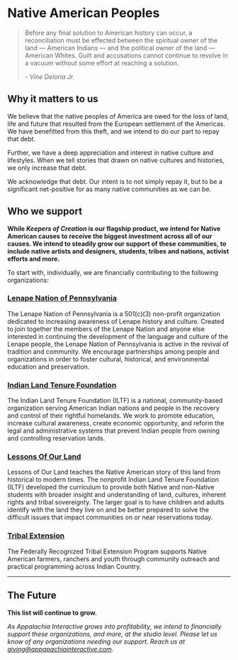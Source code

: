 # Native American Peoples

> Before any final solution to American history can occur, a reconciliation must be effected between the spiritual owner of the land — American Indians — and the political owner of the land — American Whites. Guilt and accusations cannot continue to revolve in a vacuum without some effort at reaching a solution.
>
> *- Vine Deloria Jr.*

## Why it matters to us

We believe that the native peoples of America are owed for the loss of land, life and future that resulted from the European settlement of the Americas.  We have benefitted from this theft, and we intend to do our part to repay that debt.

Further, we have a deep appreciation and interest in native culture and lifestyles.  When we tell stories that drawn on native cultures and histories, we only increase that debt.

We acknowledge that debt.  Our intent is to not simply repay it, but to be a significant net-positive for as many native communities as we can be.

## Who we support

**While *Keepers of Creation* is our flagship product, we intend for Native American causes to receive the biggest investment across all of our causes.  We intend to steadily grow our support of these communities, to include native artists and designers, students, tribes and nations, activist efforts and more.**

To start with, individually, we are financially contributing to the following organizations:

### [Lenape Nation of Pennsylvania](https://www.lenape-nation.org)

The Lenape Nation of Pennsylvania is a 501(c)(3) non-profit organization dedicated to increasing awareness of Lenape history and culture. Created to join together the members of the Lenape Nation and anyone else interested in continuing the development of the language and culture of the Lenape people, the Lenape Nation of Pennsylvania is active in the revival of tradition and community. We encourage partnerships among people and organizations in order to foster cultural, historical, and environmental education and preservation.

### [Indian Land Tenure Foundation](https://iltf.org)

The Indian Land Tenure Foundation (ILTF) is a national, community-based organization serving American Indian nations and people in the recovery and control of their rightful homelands. We work to promote education, increase cultural awareness, create economic opportunity, and reform the legal and administrative systems that prevent Indian people from owning and controlling reservation lands.

### [Lessons Of Our Land](https://www.lessonsofourland.org)

Lessons of Our Land teaches the Native American story of this land from historical to modern times. The nonprofit Indian Land Tenure Foundation (ILTF) developed the curriculum to provide both Native and non-Native students with broader insight and understanding of land, cultures, inherent rights and tribal sovereignty. The larger goal is to have children and adults identify with the land they live on and be better prepared to solve the difficult issues that impact communities on or near reservations today.

### [Tribal Extension](https://tribalextension.org/)

The Federally Recognized Tribal Extension Program supports Native American farmers, ranchers and youth through community outreach and practical programming across Indian Country.

---

## The Future

**This list will continue to grow.**

*As Appalachia Interactive grows into profitability, we intend to financially support these organizations, and more, at the studio level.  Please let us know of any organizations needing our support.  Reach us at [giving@appapachiainteractive.com](mailto:giving@appalachiainteractive.com).*
